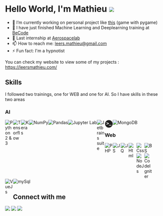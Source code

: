 # Hello World, I'm Mathieu <img src="https://raw.githubusercontent.com/MartinHeinz/MartinHeinz/master/wave.gif" width="30px">

- 🔭 I’m currently working on personal project like <a href="https://github.com/leersmathieu/zombax-game" target="_blank">this</a> (game with pygame)
- 🌱 I have just finished Machine Learning and Deeplearning training at  <a href="https://becode.org/fr/apprendre/ai-bootcamp/" target="_blank">BeCode</a>
- 👯 Last internship at <a href="https://www.aerospacelab.be/" target="_blank">Aerospacelab</a>
- 📫 How to reach me: leers.mathieu@gmail.com
- ⚡ Fun fact: I'm a hypnotist

You can check my website to view some of my projects : https://leersmathieu.com/

## Skills

I followed two trainings, one for WEB and one for AI. So I have skills in these two areas

### AI

<img align="left" alt="Python 2 & 3" title="Python 2 & 3" width="26px" src="https://upload.wikimedia.org/wikipedia/commons/thumb/0/0a/Python.svg/240px-Python.svg.png" />
<img align="left" alt="Tensorflow" title="Tensorflow" width="26px" src="https://upload.wikimedia.org/wikipedia/commons/thumb/2/2d/Tensorflow_logo.svg/800px-Tensorflow_logo.svg.png"/>
<img align="left" alt="Keras" title="Keras" width="26px" src="https://upload.wikimedia.org/wikipedia/commons/a/ae/Keras_logo.svg"/>
<img align="left" alt="NumPy" title="NumPy" height="26px" src="https://numpy.org/images/logos/numpy.svg" />
<img align="left" alt="Pandas" title="Pandas"  height="26px" src="https://github.com/pandas-dev/pandas/blob/master/web/pandas/static/img/pandas_mark.svg" />
<img align="left" alt="Jupyter Lab" title="Jupyter" height="26px" src="https://jupyter.org/assets/main-logo.svg" />
<img align="left" alt="Jetbrains suite" title="Jetbrains suite" width="26px" src="https://resources.jetbrains.com/storage/products/intellij-idea/img/meta/intellij-idea_logo_300x300.png" />
<img align="left" alt="Terminal" title="Terminal" width="26px" src="https://raw.githubusercontent.com/github/explore/80688e429a7d4ef2fca1e82350fe8e3517d3494d/topics/terminal/terminal.png" />
<img align="" alt="MongoDB" title="MongoDB" width="26px" src="https://github.com/yurijserrano/Github-Profile-Readme-Logos/blob/master/databases/mongodb.svg" />

### Web 

<img align="left" alt="PHP" title="PHP" width="26px" src="https://github.com/abranhe/programming-languages-logos/blob/master/src/php/php_32x32.png" /> 
<img align="left" alt="JS" title="JavaScript" width="26px" src="https://github.com/abranhe/programming-languages-logos/blob/master/src/javascript/javascript_32x32.png" />
<img align="left" alt="JQ" title="JQuery" width="26px" src="https://github.com/yurijserrano/Github-Profile-Readme-Logos/blob/master/frameworks/jquery.svg" />  
<img align="left" alt="Html" title="Html" width="26px" src="https://github.com/abranhe/programming-languages-logos/blob/master/src/html/html_32x32.png" />  
<img align="left" alt="Css" title="Css" width="26px" src="https://github.com/abranhe/programming-languages-logos/blob/master/src/css/css_32x32.png" />  
<img align="left" alt="BS" title="Bootstrap" width="26px" src="https://github.com/yurijserrano/Github-Profile-Readme-Logos/blob/master/frameworks/boostrap.svg" />  
<img align="left" alt="NodeJs" title="NodeJs" width="26px" src="https://github.com/yurijserrano/Github-Profile-Readme-Logos/blob/master/frameworks/nodejs.svg" /> 
<img align="left" alt="CodeIgniter" title="CodeIgniter" width="26px" src="https://github.com/yurijserrano/Github-Profile-Readme-Logos/blob/master/frameworks/codeigniter.svg" /> 
<img align="left" alt="VueJs" title="VueJs" width="26px" src="https://github.com/yurijserrano/Github-Profile-Readme-Logos/blob/master/frameworks/vuejs.svg" /> 
<img align="" alt="mySql" title="MySql" width="26px" src="https://github.com/yurijserrano/Github-Profile-Readme-Logos/blob/master/databases/mysql.svg" /> 




## Connect with me

<a href="https://www.linkedin.com/in/leers-mathieu/" target="_blank"><img src="https://img.shields.io/badge/linkedin-%230077B5.svg?&style=for-the-badge&logo=linkedin&logoColor=white" /></a>
<a href="https://twitter.com/tamikofficiel" target="_blank"><img src = "https://img.shields.io/badge/twitter-%2320A1F1.svg?&style=for-the-badge&logo=twitter&logoColor=white" /></a>
<a href="https://leersmathieu.com/" target="blank"><img src="https://img.shields.io/badge/WEBSITE-%23292929.svg?&style=for-the-badge&logo=WEBSITE&logoColor=white" /></a> 

